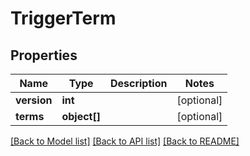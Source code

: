 # TriggerTerm

## Properties
Name | Type | Description | Notes
------------ | ------------- | ------------- | -------------
**version** | **int** |  | [optional] 
**terms** | **object[]** |  | [optional] 

[[Back to Model list]](../README.md#documentation-for-models) [[Back to API list]](../README.md#documentation-for-api-endpoints) [[Back to README]](../README.md)


